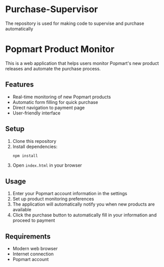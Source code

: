 # Purchase-Supervisor
The repository is used for making code to supervise and purchase automatically
# Popmart Product Monitor

This is a web application that helps users monitor Popmart's new product releases and automate the purchase process.

## Features
- Real-time monitoring of new Popmart products
- Automatic form filling for quick purchase
- Direct navigation to payment page
- User-friendly interface

## Setup
1. Clone this repository
2. Install dependencies:
   ```bash
   npm install
   ```
3. Open `index.html` in your browser

## Usage
1. Enter your Popmart account information in the settings
2. Set up product monitoring preferences
3. The application will automatically notify you when new products are available
4. Click the purchase button to automatically fill in your information and proceed to payment

## Requirements
- Modern web browser
- Internet connection
- Popmart account 
